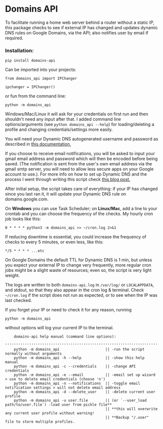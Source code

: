 # Domains API
To facilitate running a home web server behind a router without a static IP, this package checks to see if external IP has changed and updates dynamic DNS rules on Google Domains, via the API; also notifies user by email if required.

### Installation:

`pip install domains-api`

Can be imported into your projects:

```
from domains_api import IPChanger

ipchanger = IPChanger()
```
or fun from the command line:

`python -m domains_api`

Windows/Mac/Linux it will ask for your credentials on first run and then shouldn't need any input after that. I added command line options/arguments (see `python domains_api --help`) for loading/deleting a profile and changing credentials/settings more easily.

You will need your Dynamic DNS autogenerated username and password as described in [this documentation.](https://support.google.com/domains/answer/6147083?hl=en-CA)

If you choose to receive email notifications, you will be asked to input your gmail email address and password which will then be encoded before being saved. (The notification is sent from the user's own email address via the gmail smtp server, you will need to allow less secure apps on your Google account to use.). For more info on how to set up Dynamic DNS and the process I went through writing this script check [this blog post.](https://mjfullstack.medium.com/running-a-home-web-server-without-a-static-ip-using-google-domains-python-saves-the-day-246570b26d88)

After initial setup, the script takes care of everything: if your IP has changed since you last ran it, it will update your Dynamic DNS rule on domains.google.com.

On **Windows** you can use Task Scheduler; on **Linux/Mac**, add a line to your crontab and you can choose the frequency of the checks. My hourly cron job looks like this:

`0 * * * * python3 -m domains_api >> ~/cron.log 2>&1`

If reducing downtime is essential, you could increase the frequency of checks to every 5 minutes, or even less, like this:

`*/5 * * * * ...etc`

On Google Domains the default TTL for Dynamic DNS is 1 min, but unless you expect your external IP to change very frequently, more regular cron jobs might be a slight waste of resources; even so, the script is very light weight.

The logs are written to both `domains-api.log` in `/var/log/` or `LOCALAPPDATA`, and stdout, so that they also appear in the cron log & terminal. Check `~/cron.log` if the script does not run as expected, or to see when the IP was last checked.

If you forget your IP or need to check it for any reason, running

`python -m domains_api` 

without options will log your current IP to the terminal.

        domains-api help manual (command line options):
        '''''''''''''''''''''''''''''''''''''''''''''''''''''''''''''''''''''''''''''''''''''''
        python -m domains_api                     || -run the script normally without arguments
        python -m domains_api -h --help           || -show this help manual
        python -m domains_api -c --credentials    || -change API credentials
        python -m domains_api -e --email          || -email set up wizard > use to delete email credentials (choose 'n')
        python -m domains_api -n --notifications  || -toggle email notification settings > will not delete email address
        python -m domains_api -d --delete_user    || -delete current user profile
        python -m domains_api -u user.file        || (or `--user_load path/to/user.file`) -load user from pickle file**
                                                  || **this will overwrite any current user profile without warning!
                                                  || **Backup "/.user" file to store multiple profiles.

